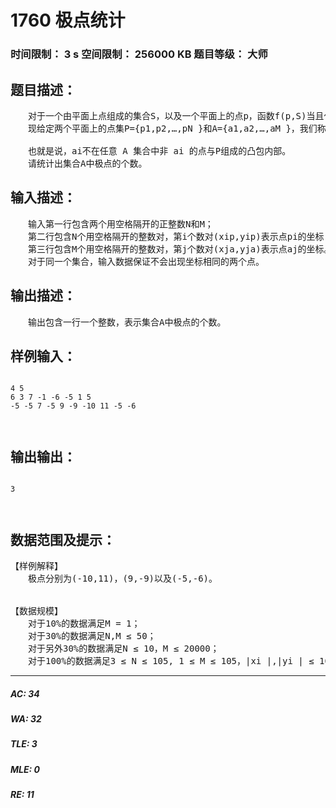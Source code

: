 # 1760 极点统计   
### 时间限制： 3 s     空间限制： 256000 KB     题目等级： 大师  
## 题目描述：  

<pre>
　　对于一个由平面上点组成的集合S，以及一个平面上的点p，函数f(p,S)当且仅当p在S的凸包内部（包括S的凸包的边界）时值为1，其余情况下其值为0。  
　　现给定两个平面上的点集P={p1,p2,…,pN }和A={a1,a2,…,aM }，我们称A中的一个点ai为极点，当且仅当其满足

　　也就是说，ai不在任意 A 集合中非 ai 的点与P组成的凸包内部。  
　　请统计出集合A中极点的个数。
</pre>
  
  
## 输入描述：  

<pre>
　　输入第一行包含两个用空格隔开的正整数N和M；  
　　第二行包含N个用空格隔开的整数对，第i个数对(xip,yip)表示点pi的坐标；  
　　第三行包含M个用空格隔开的整数对，第j个数对(xja,yja)表示点aj的坐标。  
　　对于同一个集合，输入数据保证不会出现坐标相同的两个点。
</pre>
  
  
## 输出描述：  

<pre>
　　输出包含一行一个整数，表示集合A中极点的个数。
</pre>
  
  
## 样例输入：  

<pre><code>
4 5  
6 3 7 -1 -6 -5 1 5  
-5 -5 7 -5 9 -9 -10 11 -5 -6
  

</code></pre>
  
  
## 输出输出：  

<pre><code>
3
  

</code></pre>
  
  
## 数据范围及提示：  

<pre>
【样例解释】
　　极点分别为(-10,11)，(9,-9)以及(-5,-6)。
  

【数据规模】
　　对于10%的数据满足M = 1；  
　　对于30%的数据满足N,M ≤ 50；  
　　对于另外30%的数据满足N ≤ 10，M ≤ 20000；  
　　对于100%的数据满足3 ≤ N ≤ 105, 1 ≤ M ≤ 105，|xi |,|yi | ≤ 106，且点集P的凸包面积不为0。
</pre>
  
  
***  

##### AC: 34  
##### WA: 32  
##### TLE: 3  
##### MLE: 0  
##### RE: 11  
